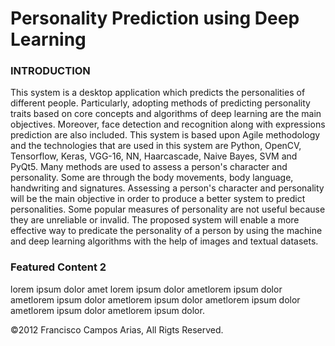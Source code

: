 # Personality Prediction using Deep Learning
<body>
<h3>INTRODUCTION</h3><p text-align= justify>				
This system is a desktop application which predicts the personalities of different people. Particularly, adopting methods of predicting personality traits based on core 
concepts and algorithms of deep learning are the main objectives. Moreover, face detection and recognition along with expressions prediction are also included. This 
system is based upon Agile methodology and the technologies that are used in this system are Python, OpenCV, Tensorflow, Keras, VGG-16, NN, Haarcascade, Naive Bayes,
SVM and PyQt5. Many methods are used to assess a person's character and personality. Some are through the body movements, body language, handwriting and signatures. 
Assessing a person's character and personality will be the main objective in order to produce a better system to predict personalities. Some popular measures of 
personality are not useful because they are unreliable or invalid. The proposed system will enable a more effective way to predicate the personality of a person by 
using the machine and deep learning algorithms with the help of images and textual datasets.</p>
			<!-- LOREM IPSUM is universally used. Lorem ipsum is dummy text, it does't really mean anything. Its used to fill space or for mockups. -->
		</div>
		<div class="feature">
			<h3>Featured Content 2</h3>
			<p>lorem ipsum dolor amet lorem ipsum dolor ametlorem ipsum dolor ametlorem ipsum dolor ametlorem ipsum dolor ametlorem ipsum dolor ametlorem ipsum dolor ametlorem ipsum dolor.</p>
		</div>
	<footer>
		&copy;2012 Francisco Campos Arias, All Rigts Reserved.
	</footer>
	<!-- END FOOTER | the footer element is also new to HTML5 -->
	</div>
</body>
</html>
